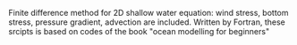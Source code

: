 Finite difference method for 2D shallow water equation: wind stress, bottom stress, pressure gradient, advection are included.
Written by Fortran, these srcipts is based on codes of the book "ocean modelling for beginners" 
